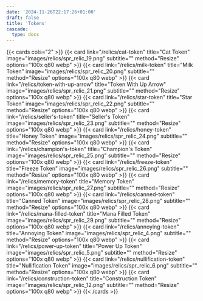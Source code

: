 ```yaml
---
date: '2024-11-26T22:17:26+01:00'
draft: false
title: 'Tokens'
cascade:
  type: docs
---
```


{{< cards cols="2" >}}
  {{< card link="/relics/cat-token" title="Cat Token" image="images/relics/spr_relic_19.png" subtitle="" method="Resize" options="100x q80 webp" >}}
  {{< card link="/relics/milk-token" title="Milk Token" image="images/relics/spr_relic_20.png" subtitle="" method="Resize" options="100x q80 webp" >}}
  {{< card link="/relics/token-with-up-arrow" title="Token With Up Arrow" image="images/relics/spr_relic_21.png" subtitle="" method="Resize" options="100x q80 webp" >}}
  {{< card link="/relics/star-token" title="Star Token" image="images/relics/spr_relic_22.png" subtitle="" method="Resize" options="100x q80 webp" >}}
  {{< card link="/relics/seller's-token" title="Seller's Token" image="images/relics/spr_relic_23.png" subtitle="" method="Resize" options="100x q80 webp" >}}
  {{< card link="/relics/honey-token" title="Honey Token" image="images/relics/spr_relic_24.png" subtitle="" method="Resize" options="100x q80 webp" >}}
  {{< card link="/relics/champion's-token" title="Champion's Token" image="images/relics/spr_relic_25.png" subtitle="" method="Resize" options="100x q80 webp" >}}
  {{< card link="/relics/freeze-token" title="Freeze Token" image="images/relics/spr_relic_26.png" subtitle="" method="Resize" options="100x q80 webp" >}}
  {{< card link="/relics/memory-token" title="Memory Token" image="images/relics/spr_relic_27.png" subtitle="" method="Resize" options="100x q80 webp" >}}
  {{< card link="/relics/canned-token" title="Canned Token" image="images/relics/spr_relic_28.png" subtitle="" method="Resize" options="100x q80 webp" >}}
  {{< card link="/relics/mana-filled-token" title="Mana Filled Token" image="images/relics/spr_relic_29.png" subtitle="" method="Resize" options="100x q80 webp" >}}
  {{< card link="/relics/annoying-token" title="Annoying Token" image="images/relics/spr_relic_4.png" subtitle="" method="Resize" options="100x q80 webp" >}}
  {{< card link="/relics/power-up-token" title="Power Up Token" image="images/relics/spr_relic_5.png" subtitle="" method="Resize" options="100x q80 webp" >}}
  {{< card link="/relics/nullification-token" title="Nullification Token" image="images/relics/spr_relic_6.png" subtitle="" method="Resize" options="100x q80 webp" >}}
  {{< card link="/relics/construction-token" title="Construction Token" image="images/relics/spr_relic_12.png" subtitle="" method="Resize" options="100x q80 webp" >}}
{{< /cards >}}
